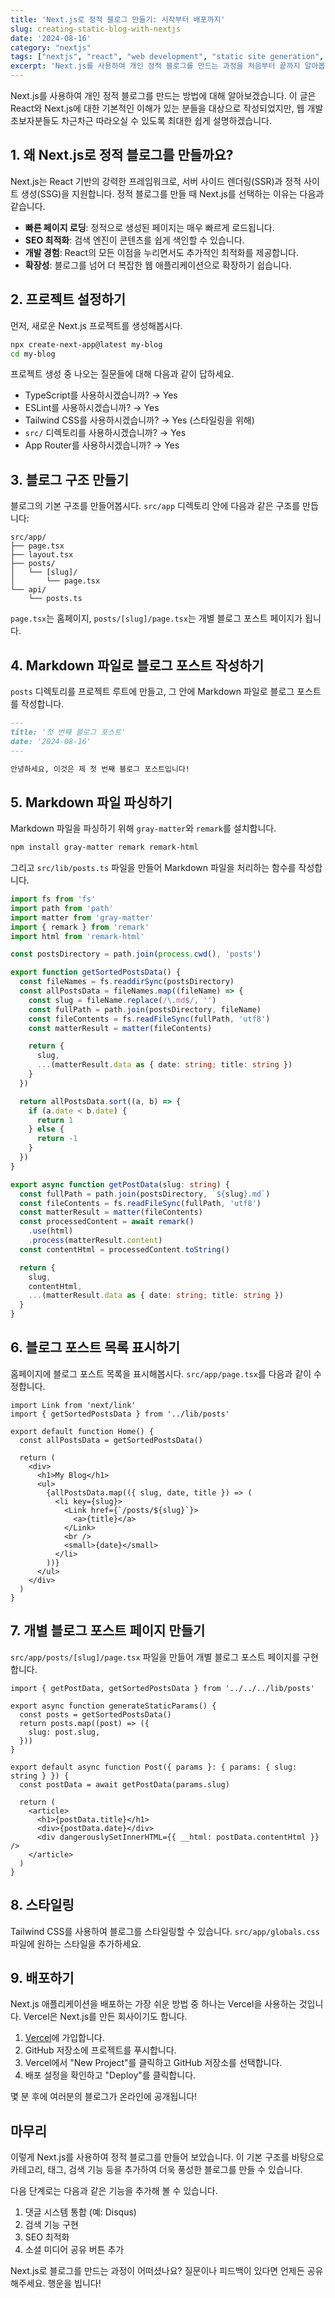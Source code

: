```yaml
---
title: 'Next.js로 정적 블로그 만들기: 시작부터 배포까지'
slug: creating-static-blog-with-nextjs
date: '2024-08-16'
category: "nextjs"
tags: ["nextjs", "react", "web development", "static site generation", "blogging"]
excerpt: 'Next.js를 사용하여 개인 정적 블로그를 만드는 과정을 처음부터 끝까지 알아봅니다. 초보자도 쉽게 따라할 수 있는 단계별 가이드입니다.'
---
```


Next.js를 사용하여 개인 정적 블로그를 만드는 방법에 대해 알아보겠습니다. 이 글은 React와 Next.js에 대한 기본적인 이해가 있는 분들을 대상으로 작성되었지만, 웹 개발 초보자분들도 차근차근 따라오실 수 있도록 최대한 쉽게 설명하겠습니다.

## 1. 왜 Next.js로 정적 블로그를 만들까요?

Next.js는 React 기반의 강력한 프레임워크로, 서버 사이드 렌더링(SSR)과 정적 사이트 생성(SSG)을 지원합니다. 정적 블로그를 만들 때 Next.js를 선택하는 이유는 다음과 같습니다.

- **빠른 페이지 로딩**: 정적으로 생성된 페이지는 매우 빠르게 로드됩니다.
- **SEO 최적화**: 검색 엔진이 콘텐츠를 쉽게 색인할 수 있습니다.
- **개발 경험**: React의 모든 이점을 누리면서도 추가적인 최적화를 제공합니다.
- **확장성**: 블로그를 넘어 더 복잡한 웹 애플리케이션으로 확장하기 쉽습니다.

## 2. 프로젝트 설정하기

먼저, 새로운 Next.js 프로젝트를 생성해봅시다.

```bash
npx create-next-app@latest my-blog
cd my-blog
```

프로젝트 생성 중 나오는 질문들에 대해 다음과 같이 답하세요.

- TypeScript를 사용하시겠습니까? → Yes
- ESLint를 사용하시겠습니까? → Yes
- Tailwind CSS를 사용하시겠습니까? → Yes (스타일링을 위해)
- `src/` 디렉토리를 사용하시겠습니까? → Yes
- App Router를 사용하시겠습니까? → Yes

## 3. 블로그 구조 만들기

블로그의 기본 구조를 만들어봅시다. `src/app` 디렉토리 안에 다음과 같은 구조를 만듭니다:

```
src/app/
├── page.tsx
├── layout.tsx
├── posts/
│   └── [slug]/
│       └── page.tsx
└── api/
    └── posts.ts
```

`page.tsx`는 홈페이지, `posts/[slug]/page.tsx`는 개별 블로그 포스트 페이지가 됩니다.

## 4. Markdown 파일로 블로그 포스트 작성하기

`posts` 디렉토리를 프로젝트 루트에 만들고, 그 안에 Markdown 파일로 블로그 포스트를 작성합니다.

```markdown
---
title: '첫 번째 블로그 포스트'
date: '2024-08-16'
---

안녕하세요, 이것은 제 첫 번째 블로그 포스트입니다!
```

## 5. Markdown 파일 파싱하기

Markdown 파일을 파싱하기 위해 `gray-matter`와 `remark`를 설치합니다.

```bash
npm install gray-matter remark remark-html
```

그리고 `src/lib/posts.ts` 파일을 만들어 Markdown 파일을 처리하는 함수를 작성합니다.

```typescript
import fs from 'fs'
import path from 'path'
import matter from 'gray-matter'
import { remark } from 'remark'
import html from 'remark-html'

const postsDirectory = path.join(process.cwd(), 'posts')

export function getSortedPostsData() {
  const fileNames = fs.readdirSync(postsDirectory)
  const allPostsData = fileNames.map((fileName) => {
    const slug = fileName.replace(/\.md$/, '')
    const fullPath = path.join(postsDirectory, fileName)
    const fileContents = fs.readFileSync(fullPath, 'utf8')
    const matterResult = matter(fileContents)

    return {
      slug,
      ...(matterResult.data as { date: string; title: string })
    }
  })

  return allPostsData.sort((a, b) => {
    if (a.date < b.date) {
      return 1
    } else {
      return -1
    }
  })
}

export async function getPostData(slug: string) {
  const fullPath = path.join(postsDirectory, `${slug}.md`)
  const fileContents = fs.readFileSync(fullPath, 'utf8')
  const matterResult = matter(fileContents)
  const processedContent = await remark()
    .use(html)
    .process(matterResult.content)
  const contentHtml = processedContent.toString()

  return {
    slug,
    contentHtml,
    ...(matterResult.data as { date: string; title: string })
  }
}
```

## 6. 블로그 포스트 목록 표시하기

홈페이지에 블로그 포스트 목록을 표시해봅시다. `src/app/page.tsx`를 다음과 같이 수정합니다.

```tsx
import Link from 'next/link'
import { getSortedPostsData } from '../lib/posts'

export default function Home() {
  const allPostsData = getSortedPostsData()

  return (
    <div>
      <h1>My Blog</h1>
      <ul>
        {allPostsData.map(({ slug, date, title }) => (
          <li key={slug}>
            <Link href={`/posts/${slug}`}>
              <a>{title}</a>
            </Link>
            <br />
            <small>{date}</small>
          </li>
        ))}
      </ul>
    </div>
  )
}
```

## 7. 개별 블로그 포스트 페이지 만들기

`src/app/posts/[slug]/page.tsx` 파일을 만들어 개별 블로그 포스트 페이지를 구현합니다.

```tsx
import { getPostData, getSortedPostsData } from '../../../lib/posts'

export async function generateStaticParams() {
  const posts = getSortedPostsData()
  return posts.map((post) => ({
    slug: post.slug,
  }))
}

export default async function Post({ params }: { params: { slug: string } }) {
  const postData = await getPostData(params.slug)

  return (
    <article>
      <h1>{postData.title}</h1>
      <div>{postData.date}</div>
      <div dangerouslySetInnerHTML={{ __html: postData.contentHtml }} />
    </article>
  )
}
```

## 8. 스타일링

Tailwind CSS를 사용하여 블로그를 스타일링할 수 있습니다. `src/app/globals.css` 파일에 원하는 스타일을 추가하세요.

## 9. 배포하기

Next.js 애플리케이션을 배포하는 가장 쉬운 방법 중 하나는 Vercel을 사용하는 것입니다. Vercel은 Next.js를 만든 회사이기도 합니다.

1. [Vercel](https://vercel.com/)에 가입합니다.
2. GitHub 저장소에 프로젝트를 푸시합니다.
3. Vercel에서 "New Project"를 클릭하고 GitHub 저장소를 선택합니다.
4. 배포 설정을 확인하고 "Deploy"를 클릭합니다.

몇 분 후에 여러분의 블로그가 온라인에 공개됩니다!

## 마무리

이렇게 Next.js를 사용하여 정적 블로그를 만들어 보았습니다. 이 기본 구조를 바탕으로 카테고리, 태그, 검색 기능 등을 추가하여 더욱 풍성한 블로그를 만들 수 있습니다.

다음 단계로는 다음과 같은 기능을 추가해 볼 수 있습니다.

1. 댓글 시스템 통합 (예: Disqus)
2. 검색 기능 구현
3. SEO 최적화
4. 소셜 미디어 공유 버튼 추가

Next.js로 블로그를 만드는 과정이 어떠셨나요? 질문이나 피드백이 있다면 언제든 공유해주세요. 행운을 빕니다!
